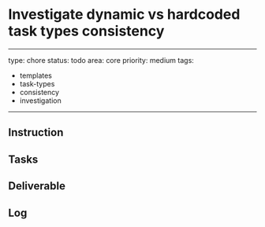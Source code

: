 # Investigate dynamic vs hardcoded task types consistency

---
type: chore
status: todo
area: core
priority: medium
tags:
  - templates
  - task-types
  - consistency
  - investigation
---


## Instruction

## Tasks

## Deliverable

## Log
